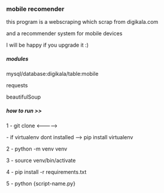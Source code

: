 <h3>mobile recomender</h3>
<p>this program  is a webscraping which scrap from digikala.com</p>
<p>and a recommender system for mobile devices</p>
<p>I will be happy if you upgrade it :)</p>

<h5>modules</h5>
<p>mysql/database:digikala/table:mobile</p>
<p>requests</p>
<p>beautifulSoup</p>

<h5>how to run >></h5>
<p>1 - git clone <-----></p>
<p>- if virtualenv dont installed -->  pip install virtualenv</p>
<p>2 - python -m venv venv</p>
<p>3 - source venv/bin/activate</p>
<p>4 - pip install -r requirements.txt</p>
<p>5 - python {script-name.py}</p>
